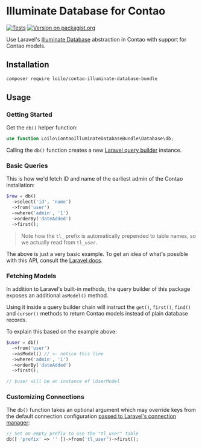 # Illuminate Database for Contao
[![Tests](https://badgen.net/github/checks/loilo/contao-illuminate-database-bundle/master)](https://github.com/loilo/contao-illuminate-database-bundle/actions)
[![Version on packagist.org](https://badgen.net/packagist/v/loilo/contao-illuminate-database-bundle)](https://packagist.org/packages/loilo/contao-illuminate-database-bundle)

Use Laravel's [Illuminate Database](https://laravel.com/docs/queries) abstraction in Contao with support for Contao models.

## Installation
```bash
composer require loilo/contao-illuminate-database-bundle
```

## Usage
### Getting Started
Get the `db()` helper function:

```php
use function Loilo\ContaoIlluminateDatabaseBundle\Database\db;
```

Calling the `db()` function creates a new [Laravel query builder](https://laravel.com/docs/queries) instance.

### Basic Queries
This is how we'd fetch ID and name of the earliest admin of the Contao installation:

```php
$row = db()
  ->select('id', 'name')
  ->from('user')
  ->where('admin', '1')
  ->orderBy('dateAdded')
  ->first();
```

> Note how the `tl_` prefix is automatically prepended to table names, so we actually read from `tl_user`.

The above is just a very basic example. To get an idea of what's possible with this API, consult the [Laravel docs](https://laravel.com/docs/queries).

### Fetching Models
In addition to Laravel's built-in methods, the query builder of this package exposes an additional `asModel()` method.

Using it inside a query builder chain will instruct the `get()`, `first()`, `find()` and `cursor()` methods to return Contao models instead of plain database records.

To explain this based on the example above:

```php
$user = db()
  ->from('user')
  ->asModel() // <- notice this line
  ->where('admin', '1')
  ->orderBy('dateAdded')
  ->first();

// $user will be an instance of \UserModel
```

### Customizing Connections
The `db()` function takes an optional argument which may override keys from the default connection configuration [passed to Laravel's connection manager](https://laravel.com/api/5.8/Illuminate/Database/Capsule/Manager.html#method_addConnection):

```php
// Set an empty prefix to use the "tl_user" table
db([ 'prefix' => '' ])->from('tl_user')->first();
```
